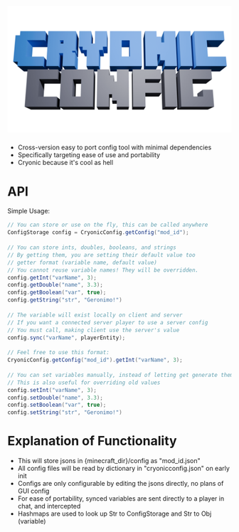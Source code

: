 # ![Cryonic Config](logo/1280x720logo.png)
- Cross-version easy to port config tool with minimal dependencies  
- Specifically targeting ease of use and portability
- Cryonic because it's cool as hell

# API
Simple Usage:
```java
// You can store or use on the fly, this can be called anywhere
ConfigStorage config = CryonicConfig.getConfig("mod_id");

// You can store ints, doubles, booleans, and strings
// By getting them, you are setting their default value too
// getter format (variable name, default value)
// You cannot reuse variable names! They will be overridden.
config.getInt("varName", 3);
config.getDouble("name", 3.3);
config.getBoolean("var", true);
config.getString("str", "Geronimo!")

// The variable will exist locally on client and server
// If you want a connected server player to use a server config
// You must call, making client use the server's value 
config.sync("varName", playerEntity);

// Feel free to use this format:
CryonicConfig.getConfig("mod_id").getInt("varName", 3);

// You can set variables manually, instead of letting get generate them
// This is also useful for overriding old values
config.setInt("varName", 3);
config.setDouble("name", 3.3);
config.setBoolean("var", true);
config.setString("str", "Geronimo!")
```

# Explanation of Functionality
- This will store jsons in {minecraft_dir}/config as "mod_id.json"
- All config files will be read by dictionary in "cryonicconfig.json" on early init
- Configs are only configurable by editing the jsons directly, no plans of GUI config
- For ease of portability, synced variables are sent directly to a player in chat, and intercepted
- Hashmaps are used to look up Str to ConfigStorage and Str to Obj (variable)